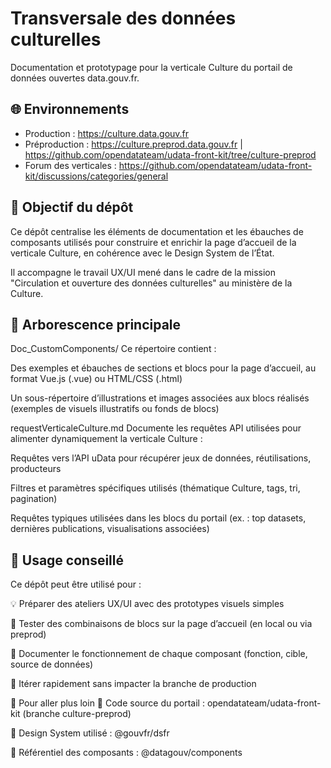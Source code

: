 # Transversale des données culturelles

Documentation et prototypage pour la verticale Culture du portail de données ouvertes data.gouv.fr.

## 🌐 Environnements
- Production : https://culture.data.gouv.fr
- Préproduction : https://culture.preprod.data.gouv.fr | https://github.com/opendatateam/udata-front-kit/tree/culture-preprod
- Forum des verticales : https://github.com/opendatateam/udata-front-kit/discussions/categories/general

## 🎯 Objectif du dépôt
Ce dépôt centralise les éléments de documentation et les ébauches de composants utilisés pour construire et enrichir la page d’accueil de la verticale Culture, en cohérence avec le Design System de l’État.

Il accompagne le travail UX/UI mené dans le cadre de la mission "Circulation et ouverture des données culturelles" au ministère de la Culture.

## 📁 Arborescence principale
Doc_CustomComponents/
Ce répertoire contient :

Des exemples et ébauches de sections et blocs pour la page d’accueil, au format Vue.js (.vue) ou HTML/CSS (.html)

Un sous-répertoire d’illustrations et images associées aux blocs réalisés (exemples de visuels illustratifs ou fonds de blocs)

requestVerticaleCulture.md
Documente les requêtes API utilisées pour alimenter dynamiquement la verticale Culture :

Requêtes vers l’API uData pour récupérer jeux de données, réutilisations, producteurs

Filtres et paramètres spécifiques utilisés (thématique Culture, tags, tri, pagination)

Requêtes typiques utilisées dans les blocs du portail (ex. : top datasets, dernières publications, visualisations associées)

## 🧪 Usage conseillé
Ce dépôt peut être utilisé pour :

💡 Préparer des ateliers UX/UI avec des prototypes visuels simples

🧱 Tester des combinaisons de blocs sur la page d’accueil (en local ou via preprod)

📝 Documenter le fonctionnement de chaque composant (fonction, cible, source de données)

🔄 Itérer rapidement sans impacter la branche de production

📌 Pour aller plus loin
🔧 Code source du portail : opendatateam/udata-front-kit (branche culture-preprod)

🧱 Design System utilisé : @gouvfr/dsfr

📁 Référentiel des composants : @datagouv/components
